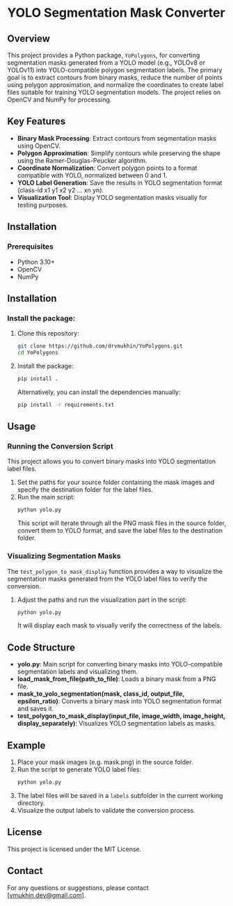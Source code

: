 # YOLO Segmentation Mask Converter

## Overview

This project provides a Python package, `YoPolygons`, for converting segmentation masks generated from a YOLO model (e.g., YOLOv8 or YOLOv11) into YOLO-compatible polygon segmentation labels. The primary goal is to extract contours from binary masks, reduce the number of points using polygon approximation, and normalize the coordinates to create label files suitable for training YOLO segmentation models. The project relies on OpenCV and NumPy for processing.

## Key Features

- **Binary Mask Processing**: Extract contours from segmentation masks using OpenCV.
- **Polygon Approximation**: Simplify contours while preserving the shape using the Ramer-Douglas-Peucker algorithm.
- **Coordinate Normalization**: Convert polygon points to a format compatible with YOLO, normalized between 0 and 1.
- **YOLO Label Generation**: Save the results in YOLO segmentation format (class-id x1 y1 x2 y2 ... xn yn).
- **Visualization Tool**: Display YOLO segmentation masks visually for testing purposes.

## Installation

### Prerequisites

- Python 3.10+
- OpenCV
- NumPy

## Installation

### Install the package:

1. Clone this repository:
   ```sh
   git clone https://github.com/drvmukhin/YoPolygons.git
   cd YoPolygons
   ```

2. Install the package:
   ```sh
   pip install .
   ```

   Alternatively, you can install the dependencies manually:
   ```sh
   pip install -r requirements.txt
   ```

## Usage

### Running the Conversion Script

This project allows you to convert binary masks into YOLO segmentation label files.

1. Set the paths for your source folder containing the mask images and specify the destination folder for the label files.
2. Run the main script:
   ```sh
   python yolo.py
   ```
   This script will iterate through all the PNG mask files in the source folder, convert them to YOLO format, and save the label files to the destination folder.

### Visualizing Segmentation Masks

The `test_polygon_to_mask_display` function provides a way to visualize the segmentation masks generated from the YOLO label files to verify the conversion.

1. Adjust the paths and run the visualization part in the script:
   ```sh
   python yolo.py
   ```
   It will display each mask to visually verify the correctness of the labels.

## Code Structure

- **yolo.py**: Main script for converting binary masks into YOLO-compatible segmentation labels and visualizing them.
- **load\_mask\_from\_file(path\_to\_file)**: Loads a binary mask from a PNG file.
- **mask\_to\_yolo\_segmentation(mask, class\_id, output\_file, epsilon\_ratio)**: Converts a binary mask into YOLO segmentation format and saves it.
- **test\_polygon\_to\_mask\_display(input\_file, image\_width, image\_height, display\_separately)**: Visualizes YOLO segmentation labels as masks.

## Example

1. Place your mask images (e.g. mask.png) in the source folder.
2. Run the script to generate YOLO label files:
   ```sh
   python yolo.py
   ```
3. The label files will be saved in a `labels` subfolder in the current working directory.
4. Visualize the output labels to validate the conversion process.

## License

This project is licensed under the MIT License.

## Contact

For any questions or suggestions, please contact [[vmukhin.dev@gmail.com](mailto\:vmukhin.dev@gmail.com)].




